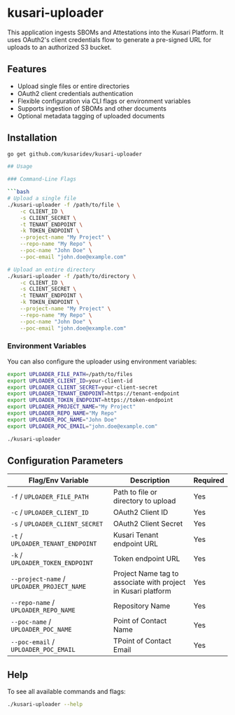 # kusari-uploader

This application ingests SBOMs and Attestations into the Kusari Platform. It uses OAuth2's client credentials flow to generate a pre-signed URL for uploads to an authorized S3 bucket.

## Features

-   Upload single files or entire directories
-   OAuth2 client credentials authentication
-   Flexible configuration via CLI flags or environment variables
-   Supports ingestion of SBOMs and other documents
-   Optional metadata tagging of uploaded documents

## Installation

```bash
go get github.com/kusaridev/kusari-uploader

## Usage

### Command-Line Flags

```bash
# Upload a single file
./kusari-uploader -f /path/to/file \
    -c CLIENT_ID \
    -s CLIENT_SECRET \
    -t TENANT_ENDPOINT \
    -k TOKEN_ENDPOINT \
    --project-name "My Project" \
    --repo-name "My Repo" \
    --poc-name "John Doe" \
    --poc-email "john.doe@example.com"

# Upload an entire directory
./kusari-uploader -f /path/to/directory \
    -c CLIENT_ID \
    -s CLIENT_SECRET \
    -t TENANT_ENDPOINT \
    -k TOKEN_ENDPOINT \
    --project-name "My Project" \
    --repo-name "My Repo" \
    --poc-name "John Doe" \
    --poc-email "john.doe@example.com"
```

### Environment Variables

You can also configure the uploader using environment variables:

```bash
export UPLOADER_FILE_PATH=/path/to/files
export UPLOADER_CLIENT_ID=your-client-id
export UPLOADER_CLIENT_SECRET=your-client-secret
export UPLOADER_TENANT_ENDPOINT=https://tenant-endpoint
export UPLOADER_TOKEN_ENDPOINT=https://token-endpoint
export UPLOADER_PROJECT_NAME="My Project"
export UPLOADER_REPO_NAME="My Repo"
export UPLOADER_POC_NAME="John Doe"
export UPLOADER_POC_EMAIL="john.doe@example.com"

./kusari-uploader
```

## Configuration Parameters

| Flag/Env Variable | Description | Required |
|------------------|-------------|----------|
| `-f` / `UPLOADER_FILE_PATH` | Path to file or directory to upload | Yes |
| `-c` / `UPLOADER_CLIENT_ID` | OAuth2 Client ID | Yes |
| `-s` / `UPLOADER_CLIENT_SECRET` | OAuth2 Client Secret | Yes |
| `-t` / `UPLOADER_TENANT_ENDPOINT` | Kusari Tenant endpoint URL | Yes |
| `-k` / `UPLOADER_TOKEN_ENDPOINT` | Token endpoint URL | Yes |
| `--project-name` / `UPLOADER_PROJECT_NAME` | Project Name tag to associate with project in Kusari platform | Yes |
| `--repo-name` / `UPLOADER_REPO_NAME` | Repository Name | Yes |
| `--poc-name` / `UPLOADER_POC_NAME` | Point of Contact Name | Yes |
| `--poc-email` / `UPLOADER_POC_EMAIL` | TPoint of Contact Email | Yes |

## Help

To see all available commands and flags:

```bash
./kusari-uploader --help
```
